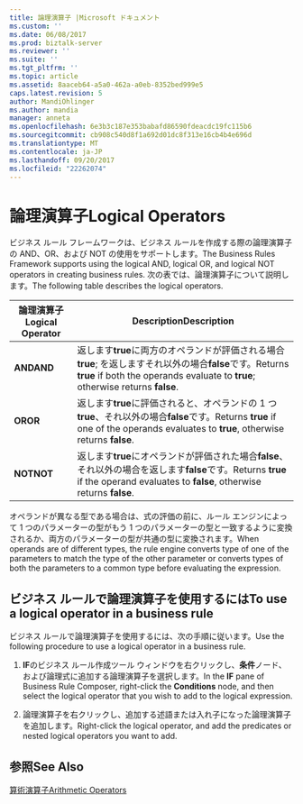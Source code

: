 ```yaml
---
title: 論理演算子 |Microsoft ドキュメント
ms.custom: ''
ms.date: 06/08/2017
ms.prod: biztalk-server
ms.reviewer: ''
ms.suite: ''
ms.tgt_pltfrm: ''
ms.topic: article
ms.assetid: 8aaceb64-a5a0-462a-a0eb-8352bed999e5
caps.latest.revision: 5
author: MandiOhlinger
ms.author: mandia
manager: anneta
ms.openlocfilehash: 6e3b3c187e353babafd86590fdeacdc19fc115b6
ms.sourcegitcommit: cb908c540d8f1a692d01dc8f313e16cb4b4e696d
ms.translationtype: MT
ms.contentlocale: ja-JP
ms.lasthandoff: 09/20/2017
ms.locfileid: "22262074"
---
```

# <a name="logical-operators"></a><span data-ttu-id="1ad4f-102">論理演算子</span><span class="sxs-lookup"><span data-stu-id="1ad4f-102">Logical Operators</span></span>
<span data-ttu-id="1ad4f-103">ビジネス ルール フレームワークは、ビジネス ルールを作成する際の論理演算子の AND、OR、および NOT の使用をサポートします。</span><span class="sxs-lookup"><span data-stu-id="1ad4f-103">The Business Rules Framework supports using the logical AND, logical OR, and logical NOT operators in creating business rules.</span></span> <span data-ttu-id="1ad4f-104">次の表では、論理演算子について説明します。</span><span class="sxs-lookup"><span data-stu-id="1ad4f-104">The following table describes the logical operators.</span></span>  
  
|<span data-ttu-id="1ad4f-105">論理演算子</span><span class="sxs-lookup"><span data-stu-id="1ad4f-105">Logical Operator</span></span>|<span data-ttu-id="1ad4f-106">Description</span><span class="sxs-lookup"><span data-stu-id="1ad4f-106">Description</span></span>|  
|----------------------|-----------------|  
|<span data-ttu-id="1ad4f-107">**AND**</span><span class="sxs-lookup"><span data-stu-id="1ad4f-107">**AND**</span></span>|<span data-ttu-id="1ad4f-108">返します**true**に両方のオペランドが評価される場合**true**; を返しますそれ以外の場合**false**です。</span><span class="sxs-lookup"><span data-stu-id="1ad4f-108">Returns **true** if both the operands evaluate to **true**; otherwise returns **false**.</span></span>|  
|<span data-ttu-id="1ad4f-109">**OR**</span><span class="sxs-lookup"><span data-stu-id="1ad4f-109">**OR**</span></span>|<span data-ttu-id="1ad4f-110">返します**true**に評価されると、オペランドの 1 つ**true**、それ以外の場合**false**です。</span><span class="sxs-lookup"><span data-stu-id="1ad4f-110">Returns **true** if one of the operands evaluates to **true**, otherwise returns **false**.</span></span>|  
|<span data-ttu-id="1ad4f-111">**NOT**</span><span class="sxs-lookup"><span data-stu-id="1ad4f-111">**NOT**</span></span>|<span data-ttu-id="1ad4f-112">返します**true**にオペランドが評価された場合**false**、それ以外の場合を返します**false**です。</span><span class="sxs-lookup"><span data-stu-id="1ad4f-112">Returns **true** if the operand evaluates to **false**, otherwise returns **false**.</span></span>|  
  
 <span data-ttu-id="1ad4f-113">オペランドが異なる型である場合は、式の評価の前に、ルール エンジンによって 1 つのパラメーターの型がもう 1 つのパラメーターの型と一致するように変換されるか、両方のパラメーターの型が共通の型に変換されます。</span><span class="sxs-lookup"><span data-stu-id="1ad4f-113">When operands are of different types, the rule engine converts type of one of the parameters to match the type of the other parameter or converts types of both the parameters to a common type before evaluating the expression.</span></span>  
  
## <a name="to-use-a-logical-operator-in-a-business-rule"></a><span data-ttu-id="1ad4f-114">ビジネス ルールで論理演算子を使用するには</span><span class="sxs-lookup"><span data-stu-id="1ad4f-114">To use a logical operator in a business rule</span></span>  
 <span data-ttu-id="1ad4f-115">ビジネス ルールで論理演算子を使用するには、次の手順に従います。</span><span class="sxs-lookup"><span data-stu-id="1ad4f-115">Use the following procedure to use a logical operator in a business rule.</span></span>  
  
1.  <span data-ttu-id="1ad4f-116">**IF**のビジネス ルール作成ツール ウィンドウを右クリックし、**条件**ノード、および論理式に追加する論理演算子を選択します。</span><span class="sxs-lookup"><span data-stu-id="1ad4f-116">In the **IF** pane of Business Rule Composer, right-click the **Conditions** node, and then select the logical operator that you wish to add to the logical expression.</span></span>  
  
2.  <span data-ttu-id="1ad4f-117">論理演算子を右クリックし、追加する述語または入れ子になった論理演算子を追加します。</span><span class="sxs-lookup"><span data-stu-id="1ad4f-117">Right-click the logical operator, and add the predicates or nested logical operators you want to add.</span></span>  
  
## <a name="see-also"></a><span data-ttu-id="1ad4f-118">参照</span><span class="sxs-lookup"><span data-stu-id="1ad4f-118">See Also</span></span>  
 [<span data-ttu-id="1ad4f-119">算術演算子</span><span class="sxs-lookup"><span data-stu-id="1ad4f-119">Arithmetic Operators</span></span>](../core/arithmetic-operators.md)